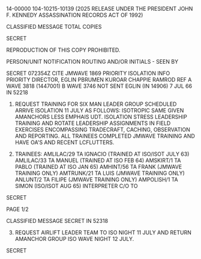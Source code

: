 14-00000
104-10215-10139 (2025 RELEASE UNDER THE PRESIDENT JOHN F. KENNEDY ASSASSINATION RECORDS ACT OF 1992)

CLASSIFIED MESSAGE TOTAL COPIES

SECRET

REPRODUCTION OF THIS COPY PROHIBITED.

PERSON/UNIT NOTIFICATION ROUTING AND/OR INITIALS - SEEN BY

SECRET 072354Z CITE JMWAVE 1869
PRIORITY ISOLATION INFO PRIORITY DIRECTOR, EGLIN
PBRUMEN KUROAR CHAPPIE RAMROD
REF A WAVE 3818 (1447001)
B WAVE 3746 NOT SENT EGLIN (IN 14906) 7 JUL 66 IN 52218

1. REQUEST TRAINING FOR SIX MAN LEADER GROUP SCHEDULED ARRIVE ISOLATION 11 JULY AS FOLLOWS: ISOTROPIC SAME GIVEN AMANCHORS LESS EMPHAIS UDT. ISOLATION STRESS LEADERSHIP TRAINING AND ROTATE LEADERSHIP ASSIGNMENTS IN FIELD EXERCISES ENCOMPASSING TRADECRAFT, CACHING, OBSERVATION AND REPORTING. ALL TRAINEES COMPLETED JMWAVE TRAINING AND HAVE OA'S AND RECENT LCFLUTTERS.

2. TRAINEES:
AMLILAC/29 TA IGNACIO (TRAINED AT ISO/ISOT JULY 63)
AMLILAC/33 TA MANUEL (TRAINED AT ISO FEB 64)
AMSKIRT/1 TA PABLO (TRAINED AT ISO JAN 65)
AMHINT/56 TA FRANK (JMWAVE TRAINING ONLY)
AMTRUNK/21 TA LUIS (JMWAVE TRAINING ONLY)
ANLUNT/2 TA FILIPE (JMWAVE TRAINING ONLY)
AMPOLISH/1 TA SIMON (ISO/ISOT AUG 65) INTERPRETER C/O TO

SECRET

PAGE 1/2

CLASSIFIED MESSAGE
SECRET IN 52318

3. REQUEST AIRLIFT LEADER TEAM TO ISO NIGHT 11 JULY AND RETURN AMANCHOR GROUP ISO WAVE NIGHT 12 JULY.

SECRET
